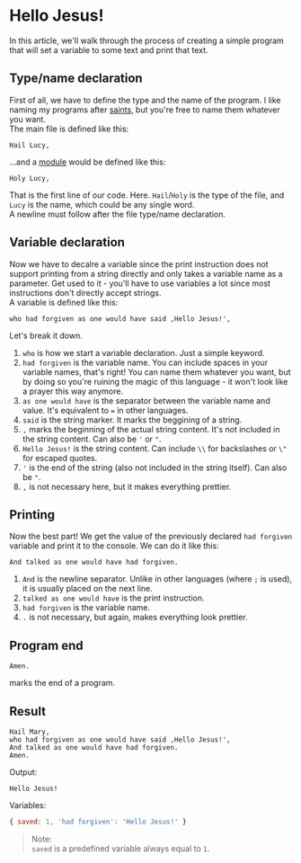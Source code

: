 # Hello Jesus!

In this article, we'll walk through the process of creating a simple program that will set a variable to some text and print that text.

## Type/name declaration
First of all, we have to define the type and the name of the program. I like naming my programs after [saints](https://www.britannica.com/topic/list-of-saints-2061264), but you're free to name them whatever you want.\
The main file is defined like this:
```
Hail Lucy,
```
...and a [module](modules.md) would be defined like this:
```
Holy Lucy,
```
That is the first line of our code. Here. `Hail`/`Holy` is the type of the file, and `Lucy` is the name, which could be any single word.\
A newline must follow after the file type/name declaration.

## Variable declaration
Now we have to decalre a variable since the print instruction does not support printing from a string directly and only takes a variable name as a parameter. Get used to it - you'll have to use variables a lot since most instructions don't directly accept strings.\
A variable is defined like this:
```
who had forgiven as one would have said ,Hello Jesus!',
```
Let's break it down.
1. `who` is how we start a variable declaration. Just a simple keyword.
2. `had forgiven` is the variable name. You can include spaces in your variable names, that's right! You can name them whatever you want, but by doing so you're ruining the magic of this language - it won't look like a prayer this way anymore.
3. `as one would have` is the separator between the variable name and value. It's equivalent to `=` in other languages.
4. `said` is the string marker. It marks the beggining of a string.
5. `,` marks the beginning of the actual string content. It's not included in the string content. Can also be `'` or `"`.
6. `Hello Jesus!` is the string content. Can include `\\` for backslashes or `\"` for escaped quotes.
7. `'` is the end of the string (also not included in the string itself). Can also be `"`.
8. `,` is not necessary here, but it makes everything prettier.

## Printing
Now the best part! We get the value of the previously declared `had forgiven` variable and print it to the console. We can do it like this:
```
And talked as one would have had forgiven.
```
1. `And` is the newline separator. Unlike in other languages (where `;` is used), it is usually placed on the next line.
2. `talked as one would have` is the print instruction.
3. `had forgiven` is the variable name.
4. `.` is not necessary, but again, makes everything look prettier.

## Program end
```
Amen.
```
marks the end of a program.

## Result
```
Hail Mary,
who had forgiven as one would have said ,Hello Jesus!',
And talked as one would have had forgiven.
Amen.
```
Output:
```
Hello Jesus!
```
Variables:
```js
{ saved: 1, 'had forgiven': 'Hello Jesus!' }
```

> Note:\
> `saved` is a predefined variable always equal to `1`.